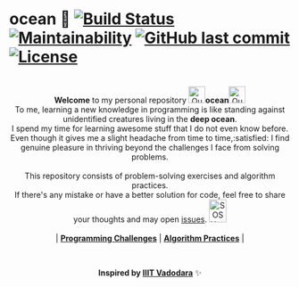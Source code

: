 # ocean :ocean: [![Build Status](https://travis-ci.org/jeffminsungkim/ocean.svg?branch=master)](https://travis-ci.org/jeffminsungkim/ocean) [![Maintainability](https://api.codeclimate.com/v1/badges/75e4a355d4eccf83eeee/maintainability)](https://codeclimate.com/github/jeffminsungkim/ocean/maintainability) [![GitHub last commit](https://img.shields.io/github/last-commit/jeffminsungkim/ocean.svg?branch=master&style=flat-square)](https://github.com/jeffminsungkim/ocean/commits/master) [![License](https://img.shields.io/badge/license-MIT-blue.svg?style=flat-square)](https://github.com/jeffminsungkim/ocean/blob/master/LICENSE)

<p align="center">
    <br>
    <b>Welcome</b> to my personal repository <a href="http://www.sherv.net/"><img alt="Quotation Sign" width=30 height=30 src="http://www.sherv.net/cm/emoticons/hand-gestures/quotation-sign-smiley-emoticon.gif"></a><b>ocean</b><a href="http://www.sherv.net/"><img alt="Quotation Sign" width=30 height=30 src="http://www.sherv.net/cm/emoticons/hand-gestures/quotation-sign-smiley-emoticon.gif"></a><br>
    To me, learning a new knowledge in programming is like standing against unidentified creatures living in the <b>deep ocean</b>.<br>
    I spend my time for learning awesome stuff that I do not even know before. Even though it gives me a slight headache from time to time,:satisfied: I find genuine pleasure in thriving beyond the challenges I face from solving problems.
    <br>
    <br>
    This repository consists of problem-solving exercises and algorithm practices.
    <br>
    If there's any mistake or have a better solution for code, feel free to share your thoughts and may open 
    <a href="https://github.com/jeffminsungkim/ocean/issues">issues</a>. <a href="http://www.sherv.net/"><img alt="SOS Hand" width=31 height=41 src="http://www.sherv.net/cm/emoticons/hand-gestures/sos-hand-smiley-emoticon.gif"></a>
    <br>
    <br>
    |
    <b><a href="https://github.com/jeffminsungkim/ocean/blob/master/challenges/README.md">Programming Challenges</a></b> |
    <b><a href="https://github.com/jeffminsungkim/ocean/blob/master/languages/README.md">Algorithm Practices</a></b> |
    <br>
</p>
<br>
<p align="center">
    <b>Inspired by <a href="https://github.com/iiitv/algos"> IIIT Vadodara</a></b>&nbsp;<span>✨ </span>    
</p>
